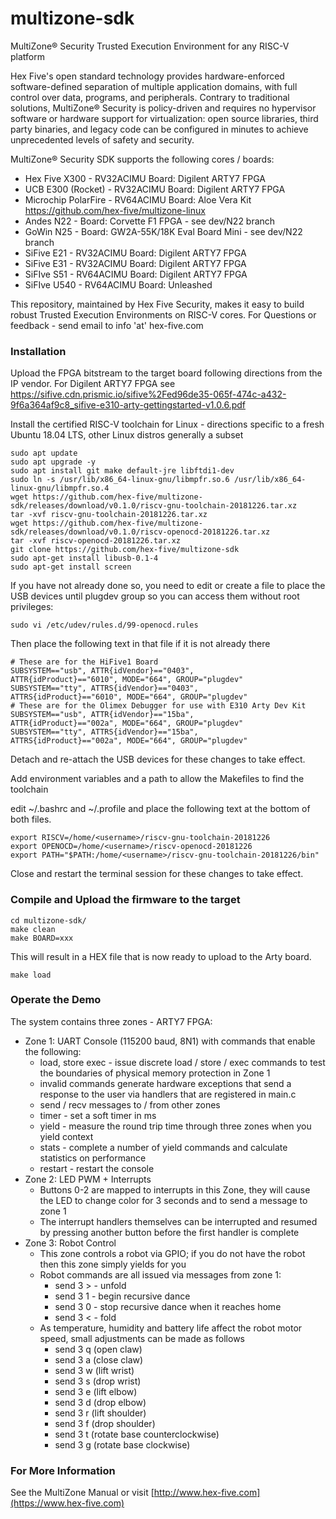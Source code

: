 # multizone-sdk
MultiZone® Security Trusted Execution Environment for any RISC-V platform

Hex Five's open standard technology provides hardware-enforced software-defined separation of multiple application domains, with full control over data, programs, and peripherals. Contrary to traditional solutions, MultiZone® Security is policy-driven and requires no hypervisor software or hardware support for virtualization: open source libraries, third party binaries, and legacy code can be configured in minutes to achieve unprecedented levels of safety and security. 

MultiZone® Security SDK supports the following cores / boards:
 - Hex Five X300 - RV32ACIMU Board: Digilent ARTY7 FPGA
 - UCB E300 (Rocket) - RV32ACIMU Board: Digilent ARTY7 FPGA
 - Microchip PolarFire - RV64ACIMU Board: Aloe Vera Kit https://github.com/hex-five/multizone-linux
 - Andes N22 - Board: Corvette F1 FPGA - see dev/N22 branch
 - GoWin N25 - Board: GW2A-55K/18K Eval Board Mini - see dev/N22 branch
 - SiFive E21 - RV32ACIMU Board: Digilent ARTY7 FPGA 
 - SiFive E31 - RV32ACIMU Board: Digilent ARTY7 FPGA
 - SiFIve S51 - RV64ACIMU Board: Digilent ARTY7 FPGA
 - SiFIve U540 - RV64ACIMU Board: Unleashed 

This repository, maintained by Hex Five Security, makes it easy to build robust Trusted Execution Environments on RISC-V cores. For Questions or feedback - send email to info 'at' hex-five.com

### Installation ###

Upload the FPGA bitstream to the target board following directions from the IP vendor.
For Digilent ARTY7 FPGA see https://sifive.cdn.prismic.io/sifive%2Fed96de35-065f-474c-a432-9f6a364af9c8_sifive-e310-arty-gettingstarted-v1.0.6.pdf

Install the certified RISC-V toolchain for Linux - directions specific to a fresh Ubuntu 18.04 LTS, other Linux distros generally a subset
 ```
 sudo apt update
 sudo apt upgrade -y
 sudo apt install git make default-jre libftdi1-dev
 sudo ln -s /usr/lib/x86_64-linux-gnu/libmpfr.so.6 /usr/lib/x86_64-linux-gnu/libmpfr.so.4
 wget https://github.com/hex-five/multizone-sdk/releases/download/v0.1.0/riscv-gnu-toolchain-20181226.tar.xz
 tar -xvf riscv-gnu-toolchain-20181226.tar.xz
 wget https://github.com/hex-five/multizone-sdk/releases/download/v0.1.0/riscv-openocd-20181226.tar.xz
 tar -xvf riscv-openocd-20181226.tar.xz
 git clone https://github.com/hex-five/multizone-sdk
 sudo apt-get install libusb-0.1-4
 sudo apt-get install screen
```

If you have not already done so, you need to edit or create a file to place the USB devices until plugdev group so you can access them without root privileges:
```
sudo vi /etc/udev/rules.d/99-openocd.rules
```
Then place the following text in that file if it is not already there
```
# These are for the HiFive1 Board
SUBSYSTEM=="usb", ATTR{idVendor}=="0403",
ATTR{idProduct}=="6010", MODE="664", GROUP="plugdev"
SUBSYSTEM=="tty", ATTRS{idVendor}=="0403",
ATTRS{idProduct}=="6010", MODE="664", GROUP="plugdev"
# These are for the Olimex Debugger for use with E310 Arty Dev Kit
SUBSYSTEM=="usb", ATTR{idVendor}=="15ba",
ATTR{idProduct}=="002a", MODE="664", GROUP="plugdev"
SUBSYSTEM=="tty", ATTRS{idVendor}=="15ba",
ATTRS{idProduct}=="002a", MODE="664", GROUP="plugdev"
```
Detach and re-attach the USB devices for these changes to take effect.

Add environment variables and a path to allow the Makefiles to find the toolchain

edit ~/.bashrc and ~/.profile and place the following text at the bottom of both files.
```
export RISCV=/home/<username>/riscv-gnu-toolchain-20181226
export OPENOCD=/home/<username>/riscv-openocd-20181226
export PATH="$PATH:/home/<username>/riscv-gnu-toolchain-20181226/bin"
```
Close and restart the terminal session for these changes to take effect.

### Compile and Upload the firmware to the target ###

```
cd multizone-sdk/
make clean
make BOARD=xxx
```

This will result in a HEX file that is now ready to upload to the Arty board.

```
make load
```

### Operate the Demo ###

The system contains three zones - ARTY7 FPGA:
 - Zone 1: UART Console (115200 baud, 8N1) with commands that enable the following:
   - load, store exec - issue discrete load / store / exec commands to test the boundaries of physical memory protection in Zone 1
   - invalid commands generate hardware exceptions that send a response to the user via handlers that are registered in main.c
   - send / recv messages to / from other zones
   - timer - set a soft timer in ms 
   - yield - measure the round trip time through three zones when you yield context
   - stats - complete a number of yield commands and calculate statistics on performance
   - restart - restart the console
 - Zone 2: LED PWM + Interrupts
   - Buttons 0-2 are mapped to interrupts in this Zone, they will cause the LED to change color for 3 seconds and to send a message to zone 1
   - The interrupt handlers themselves can be interrupted and resumed by pressing another button before the first handler is complete
 - Zone 3: Robot Control
   - This zone controls a robot via GPIO; if you do not have the robot then this zone simply yields for you
   - Robot commands are all issued via messages from zone 1:
     - send 3 > - unfold
     - send 3 1 - begin recursive dance
     - send 3 0 - stop recursive dance when it reaches home
     - send 3 < - fold
   - As temperature, humidity and battery life affect the robot motor speed, small adjustments can be made as follows
     - send 3 q (open claw)
     - send 3 a (close claw)
     - send 3 w (lift wrist)
     - send 3 s (drop wrist)
     - send 3 e (lift elbow)
     - send 3 d (drop elbow)
     - send 3 r (lift shoulder)
     - send 3 f (drop shoulder)
     - send 3 t (rotate base counterclockwise)
     - send 3 g (rotate base clockwise)
  
### For More Information ###

See the MultiZone Manual or visit [http://www.hex-five.com](https://www.hex-five.com)
